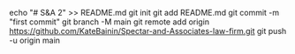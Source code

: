 echo "# S&A 2" >> README.md
git init
git add README.md
git commit -m "first commit"
git branch -M main
git remote add origin https://github.com/KateBainin/Spectar-and-Associates-law-firm.git
git push -u origin main
